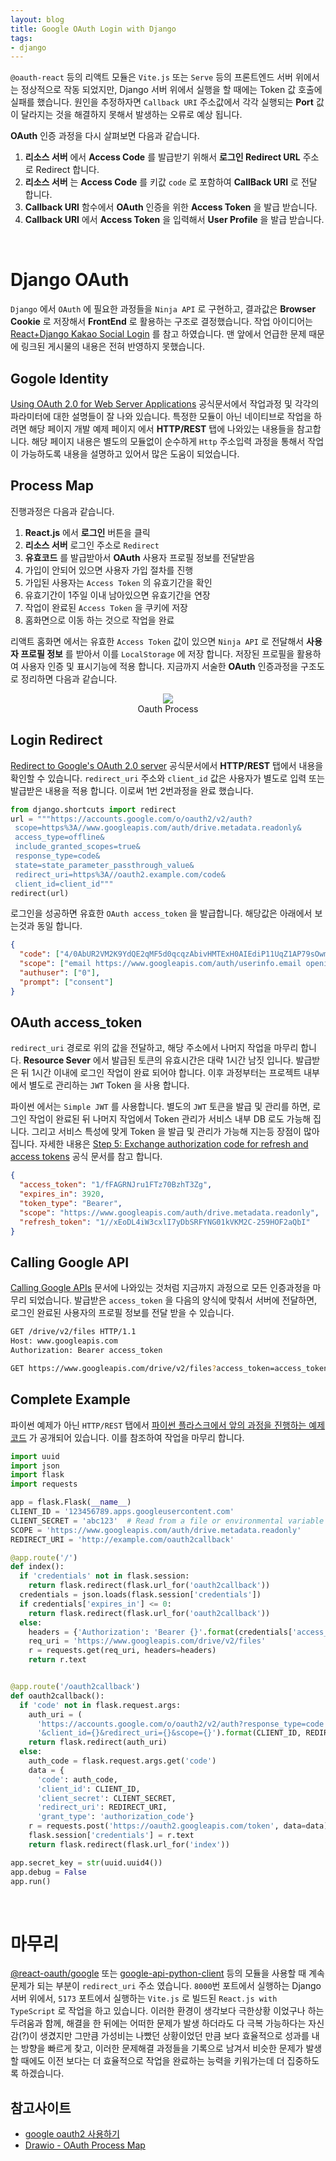 ```yaml
---
layout: blog
title: Google OAuth Login with Django
tags:
- django
---
```


`@oauth-react` 등의 리액트 모듈은 `Vite.js` 또는 `Serve` 등의 프론트엔드 서버 위에서는 정상적으로 작동 되었지만, Django 서버 위에서 실행을 할 때에는 Token 값 호출에 실패를 했습니다. 원인을 추정하자면 `Callback URI` 주소값에서 각각 실행되는 **Port** 값이 달라지는 것을 해결하지 못해서 발생하는 오류로 예상 됩니다.

**OAuth** 인증 과정을 다시 살펴보면 다음과 같습니다.
1. **리소스 서버** 에서 **Access Code** 를 발급받기 위해서 **로그인 Redirect URL** 주소로 Redirect 합니다.
2. **리소스 서버** 는 **Access Code** 를 키값 `code` 로 포함하여  **CallBack URI** 로 전달 합니다.
3. **Callback URI** 함수에서 **OAuth** 인증을 위한 **Access Token** 을 발급 받습니다.
4. **Callback URI** 에서 **Access Token** 을 입력해서 **User Profile** 을 발급 받습니다. 

<br/>

# Django OAuth
`Django` 에서 `OAuth` 에 필요한 과정들을 `Ninja API` 로 구현하고, 결과값은 **Browser Cookie** 로 저장해서 **FrontEnd** 로 활용하는 구조로 결정했습니다. 작업 아이디어는 [React+Django Kakao Social Login](https://velog.io/@jnano94/ReactDjangoKakao-Social-Login) 를 참고 하였습니다. 맨 앞에서 언급한 문제 때문에 링크된 게시물의 내용은 전혀 반영하지 못했습니다. 

## Gogole Identity
[Using OAuth 2.0 for Web Server Applications](https://developers.google.com/identity/protocols/oauth2/web-server) 공식문서에서 작업과정 및 각각의 파라미터에 대한 설명들이 잘 나와 있습니다. 특정한 모듈이 아닌 네이티브로 작업을 하려면 해당 페이지 개발 예제 페이지 에서 **HTTP/REST** 탭에 나와있는 내용들을 참고합니다. 해당 페이지 내용은 별도의 모듈없이 순수하게 `Http` 주소입력 과정을 통해서 작업이 가능하도록 내용을 설명하고 있어서 많은 도움이 되었습니다.

## Process Map
진행과정은 다음과 같습니다.
1. **React.js** 에서 **로그인** 버튼을 클릭
2. **리소스 서버** 로그인 주소로 `Redirect` 
3. **유효코드** 를 발급받아서 **OAuth** 사용자 프로필 정보를 전달받음
4. 가입이 안되어 있으면 사용자 가입 절차를 진행
5. 가입된 사용자는 `Access Token` 의 유효기간을 확인
6. 유효기간이 1주일 이내 남아있으면 유효기간을 연장
7. 작업이 완료된 `Access Token` 을 쿠키에 저장
8. 홈화면으로 이동 하는 것으로 작업을 완료

리액트 홈화면 에서는 유효한 `Access Token` 값이 있으면 `Ninja API` 로 전달해서 **사용자 프로필 정보** 를 받아서 이를 `LocalStorage` 에 저장 합니다. 저장된 프로필을 활용하여 사용자 인증 및 표시기능에 적용 합니다. 지금까지 서술한 **OAuth** 인증과정을 구조도로 정리하면 다음과 같습니다. 

<div style="text-align: center;">
  <figure class="align-center">
    <img src="{{site.baseurl}}/assets/fullstack/oauth-django.png">
    <figcaption>Oauth Process</figcaption>
  </figure>
</div>

## Login Redirect
[Redirect to Google's OAuth 2.0 server](https://developers.google.com/identity/protocols/oauth2/web-server#redirecting) 공식문서에서 **HTTP/REST** 탭에서 내용을 확인할 수 있습니다. `redirect_uri` 주소와 `client_id` 값은 사용자가 별도로 입력 또는 발급받은 내용을 적용 합니다. 이로써 1번 2번과정을 완료 했습니다.

```python
from django.shortcuts import redirect
url = """https://accounts.google.com/o/oauth2/v2/auth?
 scope=https%3A//www.googleapis.com/auth/drive.metadata.readonly&
 access_type=offline&
 include_granted_scopes=true&
 response_type=code&
 state=state_parameter_passthrough_value&
 redirect_uri=https%3A//oauth2.example.com/code&
 client_id=client_id"""
redirect(url)
```

로그인을 성공하면 유효한 `OAuth access_token` 을 발급합니다. 해당값은 아래에서 보는것과 동일 합니다. 

```json
{
  "code": ["4/0AbUR2VM2K9YdQE2qMF5d0qcqzAbivHMTExH0AIEdiP11UqZ1AP79sOwm9T5y8EFlVEdywg"], 
  "scope": ["email https://www.googleapis.com/auth/userinfo.email openid"],
  "authuser": ["0"], 
  "prompt": ["consent"]
}
```

## OAuth access_token
`redirect_uri` 경로로 위의 값을 전달하고, 해당 주소에서 나머지 작업을 마무리 합니다. **Resource Sever** 에서 발급된 토큰의 유효시간은 대략 1시간 남짓 입니다. 발급받은 뒤 1시간 이내에 로그인 작업이 완료 되어야 합니다. 이후 과정부터는 프로젝트 내부에서 별도로 관리하는 `JWT` Token 을 사용 합니다.  

파이썬 에서는 `Simple JWT` 를 사용합니다. 별도의 `JWT` 토큰을 발급 및 관리를 하면, 로그인 작업이 완료된 뒤 나머지 작업에서 Token 관리가 서비스 내부 DB 로도 가능해 집니다. 그리고 서비스 특성에 맞게 Token 을 발급 및 관리가 가능해 지는등 장점이 많아 집니다. 자세한 내용은 [Step 5: Exchange authorization code for refresh and access tokens](https://developers.google.com/identity/protocols/oauth2/web-server#httprest_3) 공식 문서를 참고 합니다.

```json
{
  "access_token": "1/fFAGRNJru1FTz70BzhT3Zg",
  "expires_in": 3920,
  "token_type": "Bearer",
  "scope": "https://www.googleapis.com/auth/drive.metadata.readonly",
  "refresh_token": "1//xEoDL4iW3cxlI7yDbSRFYNG01kVKM2C-259HOF2aQbI"
}
```

## Calling Google API
[Calling Google APIs](https://developers.google.com/identity/protocols/oauth2/web-server#callinganapi) 문서에 나와있는 것처럼 지금까지 과정으로 모든 인증과정을 마무리 되었습니다. 발급받은 `access_token` 을 다음의 양식에 맞춰서 서버에 전달하면, 로그인 완료된 사용자의 프로필 정보를 전달 받을 수 있습니다.
```bash
GET /drive/v2/files HTTP/1.1
Host: www.googleapis.com
Authorization: Bearer access_token

GET https://www.googleapis.com/drive/v2/files?access_token=access_token
```

## Complete Example
파이썬 예제가 아닌 `HTTP/REST` 탭에서 [파이썬 플라스크에서 앞의 과정을 진행하는 예제코드](https://developers.google.com/identity/protocols/oauth2/web-server#example) 가 공개되어 있습니다. 이를 참조하여 작업을 마무리 합니다.
```python
import uuid
import json
import flask
import requests

app = flask.Flask(__name__)
CLIENT_ID = '123456789.apps.googleusercontent.com'
CLIENT_SECRET = 'abc123'  # Read from a file or environmental variable in a real app
SCOPE = 'https://www.googleapis.com/auth/drive.metadata.readonly'
REDIRECT_URI = 'http://example.com/oauth2callback'

@app.route('/')
def index():
  if 'credentials' not in flask.session:
    return flask.redirect(flask.url_for('oauth2callback'))
  credentials = json.loads(flask.session['credentials'])
  if credentials['expires_in'] <= 0:
    return flask.redirect(flask.url_for('oauth2callback'))
  else:
    headers = {'Authorization': 'Bearer {}'.format(credentials['access_token'])}
    req_uri = 'https://www.googleapis.com/drive/v2/files'
    r = requests.get(req_uri, headers=headers)
    return r.text


@app.route('/oauth2callback')
def oauth2callback():
  if 'code' not in flask.request.args:
    auth_uri = (
      'https://accounts.google.com/o/oauth2/v2/auth?response_type=code'
      '&client_id={}&redirect_uri={}&scope={}').format(CLIENT_ID, REDIRECT_URI, SCOPE)
    return flask.redirect(auth_uri)
  else:
    auth_code = flask.request.args.get('code')
    data = {
      'code': auth_code,
      'client_id': CLIENT_ID,
      'client_secret': CLIENT_SECRET,
      'redirect_uri': REDIRECT_URI,
      'grant_type': 'authorization_code'}
    r = requests.post('https://oauth2.googleapis.com/token', data=data)
    flask.session['credentials'] = r.text
    return flask.redirect(flask.url_for('index'))

app.secret_key = str(uuid.uuid4())
app.debug = False
app.run()
```

<br/>

# 마무리
[@react-oauth/google](https://www.npmjs.com/package/@react-oauth/google) 또는 [google-api-python-client](https://github.com/googleapis/google-api-python-client) 등의 모듈을 사용할 때 계속 문제가 되는 부분이 `redirect_uri` 주소 였습니다. `8000`번 포트에서 실행하는 Django 서버 위에서, `5173` 포트에서 실행하는 `Vite.js` 로 빌드된 `React.js with TypeScript` 로 작업을 하고 있습니다. 이러한 환경이 생각보다 극한상황 이었구나 하는 두려움과 함께, 해결을 한 뒤에는 어떠한 문제가 발생 하더라도 다 극복 가능하다는 자신감(?)이 생겼지만 그만큼 가성비는 나빴던 상황이었던 만큼 보다 효율적으로 성과를 내는 방향을 빠르게 찾고, 이러한 문제해결 과정들을 기록으로 남겨서 비슷한 문제가 발생할 때에도 이전 보다는 더 효율적으로 작업을 완료하는 능력을 키워가는데 더 집중하도록 하겠습니다.

## 참고사이트
- [google oauth2 사용하기](https://idlecomputer.tistory.com/310)
- [Drawio - OAuth Process Map](https://app.diagrams.net/#G1BuYCR-l3c1Xu2JR6XoE1KUDoutSA1ihB)
